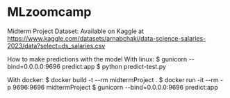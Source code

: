 # MLzoomcamp
Midterm Project
Dataset: 
Available on Kaggle at https://www.kaggle.com/datasets/arnabchaki/data-science-salaries-2023/data?select=ds_salaries.csv

How to make predictions with the model
With linux:
$ gunicorn --bind=0.0.0.0:9696 predict:app
$ python predict-test.py

With docker:
$ docker build -t --rm midtermProject .
$ docker run -it --rm -p 9696:9696 midtermProject
$ gunicorn --bind=0.0.0.0:9696 predict:app

